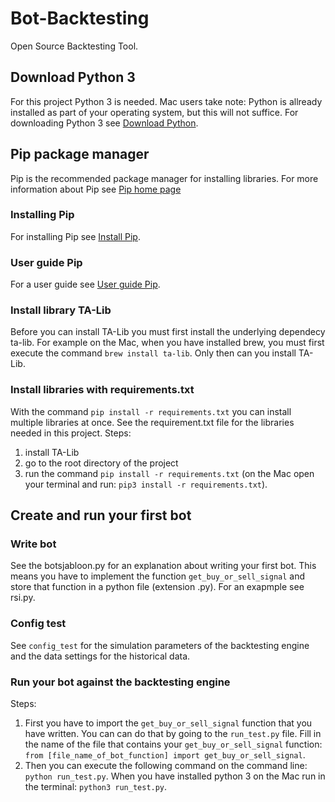 # Bot-Backtesting
Open Source Backtesting Tool.

## Download Python 3
For this project Python 3 is needed. Mac users take note: Python is allready installed 
as part of your operating system, but this will not suffice. 
For downloading Python 3 see [Download Python](https://www.python.org/downloads/).


## Pip package manager
Pip is the recommended package manager for installing libraries. 
For more information about Pip see [Pip home page](https://pypi.org/project/pip/)

### Installing Pip
For installing Pip see [Install Pip](https://pip.pypa.io/en/stable/installing/).

### User guide Pip
For a user guide see [User guide Pip](https://pip.pypa.io/en/stable/user_guide/).

### Install library TA-Lib
Before you can install TA-Lib you must first install the underlying dependecy ta-lib. For example 
on the Mac, when you have installed brew, you must first execute the command `brew install ta-lib`. 
Only then can you install TA-Lib.

### Install libraries with requirements.txt
With the command `pip install -r requirements.txt` you can install multiple libraries at once.
See the requirement.txt file for the libraries needed in this project.
Steps:
1. install TA-Lib
2. go to the root directory of the project
3. run the command `pip install -r requirements.txt` (on the Mac open your terminal 
and run: `pip3 install -r requirements.txt`).

## Create and run your first bot

### Write bot
See the botsjabloon.py for an explanation about writing your first bot. 
This means you have to implement the function `get_buy_or_sell_signal` and store that 
function in a python file (extension .py). For an exapmple see rsi.py.

### Config test
See `config_test` for the simulation parameters of the backtesting engine and the data settings for 
the historical data. 

### Run your bot against the backtesting engine
Steps:
1. First you have to import the `get_buy_or_sell_signal` function that you have written. 
You can can do that by going to the `run_test.py` file. Fill in the name of the file that contains your 
`get_buy_or_sell_signal` function: `from [file_name_of_bot_function] import get_buy_or_sell_signal`.
2. Then you can execute the following command on the command line: `python run_test.py`. When you have installed
python 3 on the Mac run in the terminal: `python3 run_test.py`.
